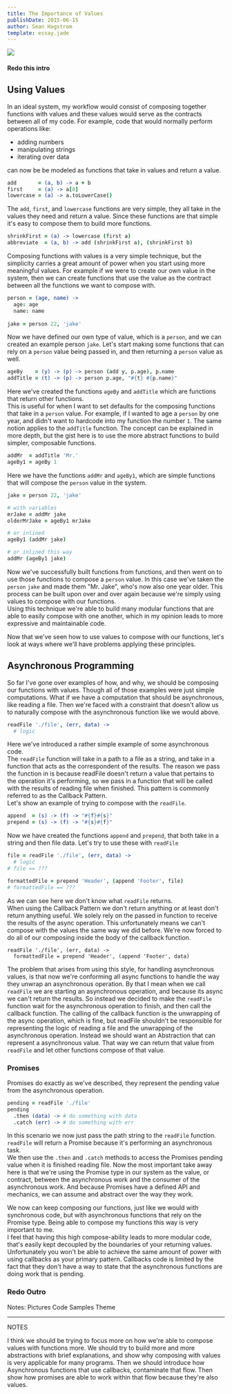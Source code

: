 ```yaml
---
title: The Importance of Values
publishDate: 2015-06-15
author: Sean Hagstrom
template: essay.jade
---
```


![](http://4.bp.blogspot.com/_vt749aV4Y7Q/TQ0RGGCoOkI/AAAAAAAAFsA/fKNZwumM1fI/s1600/palace%2Bof%2Bzinn.jpg)

#### Redo this intro

## Using Values

In an ideal system, my workflow would consist of composing together functions with values and these values would serve as the contracts between all of my code. For example, code that would normally perform operations like: 

* adding numbers
* manipulating strings
* iterating over data

can now be be modeled as functions that take in values and return a value.

```coffeescript
add       = (a, b) -> a + b
first     = (a) -> a[0]
lowercase = (a) -> a.toLowerCase()
```

The `add`, `first`, and `lowercase` functions are very simple, they all take in the values they need and return a value. Since these functions are that simple it's easy to compose them to build more functions.

```coffeescript
shrinkFirst = (a) -> lowercase (first a)
abbreviate  = (a, b) -> add (shrinkFirst a), (shrinkFirst b)
```

Composing functions with values is a very simple technique, but the simplicity carries a great amount of power when you start using more meaningful values. For example if we were to create our own value in the system, then we can create functions that use the value as the contract between all the functions we want to compose with.

```coffeescript
person = (age, name) ->
  age: age
  name: name
  
jake = person 22, 'jake'
```

Now we have defined our own type of value, which is a `person`, and we can created an example person `jake`.
Let's start making some functions that can rely on a `person` value being passed in, and then returning a `person` value as well.

```coffeescript
ageBy    = (y) -> (p) -> person (add y, p.age), p.name
addTitle = (t) -> (p) -> person p.age, "#{t} #{p.name}"
```

Here we've created the functions `ageBy` and `addTitle` which are functions that return other functions.  
This is useful for when I want to set defaults for the composing functions that take in a `person` value.
For example, if I wanted to age a `person` by one year, and didn't want to hardcode into my function the number `1`. The same notion applies to the `addTitle` function. The concept can be explained in more depth, but the gist here is to use the more abstract functions to build simpler, composable functions.

```coffeescript
addMr  = addTitle 'Mr.'
ageBy1 = ageBy 1
```

Here we have the functions `addMr` and `ageBy1`, which are simple functions that will compose the `person` value in the system.

```coffeescript
jake = person 22, 'jake'

# with variables
mrJake = addMr jake
olderMrJake = ageBy1 mrJake

# or inlined
ageBy1 (addMr jake)

# or inlined this way
addMr (ageBy1 jake)
```

Now we've successfully built functions from functions, and then went on to use those functions to compose a `person` value. In this case we've taken the `person` `jake` and made them "Mr. Jake", who's now also one year older.
This process can be built upon over and over again because we're simply using values to compose with our functions.  
Using this technique we're able to build many modular functions that are able to easily compose with one another, which in my opinion leads to more expressive and maintainable code.

Now that we've seen how to use values to compose with our functions, let's look at ways where we'll have problems applying these principles.

## Asynchronous Programming

So far I've gone over examples of how, and why, we should be composing our functions with values. Though all of those examples were just simple computations. What if we have a computation that should be asynchronous, like reading a file. Then we're faced with a constraint that doesn't allow us to naturally compose with the asynchronous function like we would above.

```coffeescript
readFile './file', (err, data) ->
  # logic
```

Here we've introduced a rather simple example of some asynchronous code.  
The `readFile` function will take in a path to a file as a string, and take in a function that acts as the correspondent of the results. The reason we pass the function in is because readFile doesn't return a value that pertains to the operation it's performing, so we pass in a function that will be called with the results of reading file when finished. This pattern is commonly referred to as the Callback Pattern.  
Let's show an example of trying to compose with the `readFile`.

```coffeescript
append  = (s) -> (f) -> "#{f}#{s}"
prepend = (s) -> (f) -> "#{s}#{f}"
```

Now we have created the functions `append` and `prepend`, that both take in a string and then file data.
Let's try to use these with `readFile`

```coffeescript
file = readFile './file', (err, data) ->
  # logic
# file == ???

formattedFile = prepend 'Header', (append 'Footer', file)
# formattedFile == ???
```

As we can see here we don't know what `readFile` returns.  
When using the Callback Pattern we don't return anything or at least don't return anything useful. We solely rely on the passed in function to receive the results of the async operation. This unfortunately means we can't compose with the values the same way we did before. We're now forced to do all of our composing inside the body of the callback function.

```
readFile './file', (err, data) ->
  formattedFile = prepend 'Header', (append 'Footer', data)
```

The problem that arises from using this style, for handling asynchronous values, is that now we're conforming all async functions to handle the way they unwrap an asynchronous operation. By that I mean when we call `readFile` we are starting an asynchronous operation, and because its async we can't return the results. So instead we decided to make the `readFile` function wait for the asynchronous operation to finish, and then call the callback function.
The calling of the callback function is the unwrapping of the async operation, which is fine, but readFile shouldn't be responsible for representing the logic of reading a file and the unwrapping of the asynchronous operation.
Instead we should want an Abstraction that can represent a asynchronous value. That way we can return that value from `readFile` and let other functions compose of that value.

### Promises
Promises do exactly as we've described, they represent the pending value from the asynchronous operation.

```coffeescript
pending = readFile './file'
pending
  .then (data) -> # do something with data
  .catch (err) -> # do something with err
```

In this scenario we now just pass the path string to the `readFile` function.  
`readFile` will return a Promise because it's performing an asynchronous task.  
We then use the `.then` and `.catch` methods to access the Promises pending value when it is finished reading file.   Now the most important take away here is that we're using the Promise type in our system as the value, or contract, between the asynchronous work and the consumer of the asynchronous work. And because Promises have a defined API and mechanics, we can assume and abstract over the way they work.

We now can keep composing our functions, just like we would with synchronous code, but with asynchronous functions that rely on the Promise type. Being able to compose my functions this way is very important to me.  
I feel that having this high compose-ability leads to more modular code, that's easily kept decoupled by the boundaries of your returning values. Unfortunately you won't be able to achieve the same amount of power with using callbacks as your primary pattern. Callbacks code is limited by the fact that they don't have a way to state that the asynchronous functions are doing work that is pending.

### Redo Outro

Notes:
Pictures
Code Samples
Theme
___
NOTES

I think we should be trying to focus more on how we're able to compose values with functions more.
We should try to build more and more abstractions with brief explanations, and show why composing with values is very applicable for many programs. Then we should introduce how Asynchronous functions that use callbacks, contaminate that flow. Then show how promises are able to work within that flow because they're also values.
